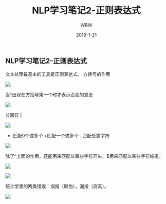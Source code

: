 ﻿---
layout:     post
title:      NLP学习笔记2-正则表达式
subtitle:   
date:       2019-1-21
author:     WRW
header-img: img/post-bg-desk.jpg
catalog: true
tags:
    - NLP
---


## NLP学习笔记2-正则表达式

文本处理最基本的工具是正则表达式。
方括号的作用

![](https://ObliviousToZero.github.io/img/2019-1-21-NLP笔记2-正则表达式/1.png)

当^出现在方括号第一个时才表示否定的意思

![](https://ObliviousToZero.github.io/img/2019-1-21-NLP笔记2-正则表达式/2.png)

分离符 |

![](https://ObliviousToZero.github.io/img/2019-1-21-NLP笔记2-正则表达式/3.png)

* 匹配0个或多个
+匹配一个或多个
. 匹配任意字符

![](https://ObliviousToZero.github.io/img/2019-1-21-NLP笔记2-正则表达式/4.png)

除了^上面的作用，还能用来匹配以某些字符开头，$用来匹配以某些字符结尾。

![](https://ObliviousToZero.github.io/img/2019-1-21-NLP笔记2-正则表达式/5.png)

![](https://ObliviousToZero.github.io/img/2019-1-21-NLP笔记2-正则表达式/6.png)

统计学里的两类错误：误报（取伪），漏报（弃真）。

![](https://ObliviousToZero.github.io/img/2019-1-21-NLP笔记2-正则表达式/7.png)

